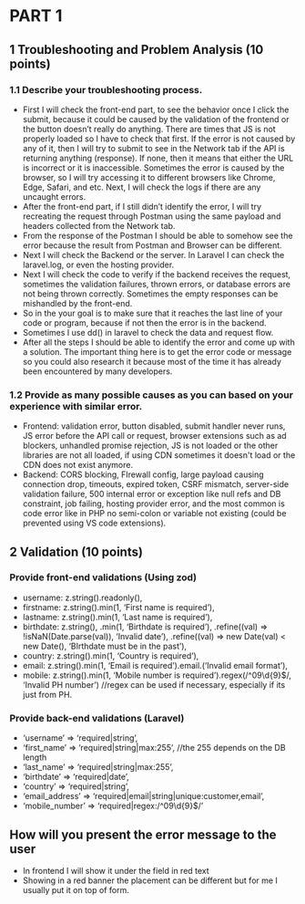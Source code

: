 # PART 1

## 1 Troubleshooting and Problem Analysis (10 points)

### 1.1 Describe your troubleshooting process.

- First I will check the front-end part, to see the behavior once I click the submit, because it could be caused by the validation of the frontend or the button doesn’t really do anything. There are times that JS is not properly loaded so I have to check that first. If the error is not caused by any of it, then I will try to submit to see in the Network tab if the API is returning anything (response). If none, then it means that either the URL is incorrect or it is inaccessible. Sometimes the error is caused by the browser, so I will try accessing it to different browsers like Chrome, Edge, Safari, and etc. Next, I will check the logs if there are any uncaught errors.
- After the front-end part, if I still didn’t identify the error, I will try recreating the request through Postman using the same payload and headers collected from the Network tab.
- From the response of the Postman I should be able to somehow see the error because the result from Postman and Browser can be different.
- Next I will check the Backend or the server. In Laravel I can check the laravel.log, or even the hosting provider.
- Next I will check the code to verify if the backend receives the request, sometimes the validation failures, thrown errors, or database errors are not being thrown correctly. Sometimes the empty responses can be mishandled by the front-end.
- So in the your goal is to make sure that it reaches the last line of your code or program, because if not then the error is in the backend.
- Sometimes I use dd() in laravel to check the data and request flow.
- After all the steps I should be able to identify the error and come up with a solution. The important thing here is to get the error code or message so you could also research it because most of the time it has already been encountered by many developers.

### 1.2 Provide as many possible causes as you can based on your experience with similar error.

- Frontend: validation error, button disabled, submit handler never runs, JS error before the API call or request, browser extensions such as ad blockers, unhandled promise rejection, JS is not loaded or the other libraries are not all loaded, if using CDN sometimes it doesn't load or the CDN does not exist anymore.
- Backend: CORS blocking, FIrewall config, large payload causing connection drop, timeouts, expired token, CSRF mismatch, server-side validation failure, 500 internal error or exception like null refs and DB constraint, job failing, hosting provider error, and the most common is code error like in PHP no semi-colon or variable not existing (could be prevented using VS code extensions).

## 2 Validation (10 points)

### Provide front-end validations (Using zod)

- username: z.string().readonly(),
- firstname: z.string().min(1, ‘First name is required’),
- lastname: z.string().min(1, ‘Last name is required’),
- birthdate: z.string(),
  .min(1, ‘Birthdate is required’),
  .refine((val) => !isNaN(Date.parse(val)), ‘Invalid date’),
  .refine((val) => new Date(val) < new Date(), ‘BIrthdate must be in the past’),
- country: z.string().min(1, ‘Country is required’),
- email: z.string().min(1, ‘Email is required’).email.(‘Invalid email format’),
- mobile: z.string().min(1, ‘Mobile number is required’).regex(/^09\d{9}$/, ‘Invalid PH number’) //regex can be used if necessary, especially if its just from PH.

### Provide back-end validations (Laravel)

- ‘username’ => ‘required|string’,
- ‘first_name’ => ‘required|string|max:255’, //the 255 depends on the DB length
- ‘last_name’ => ‘required|string|max:255’,
- ‘birthdate’ => ‘required|date’,
- ‘country’ => ‘required|string’,
- ‘email_address’ => ‘required|email|string|unique:customer,email’,
- ‘mobile_number’ => ‘required|regex:/^09\d{9}$/’

## How will you present the error message to the user

- In frontend I will show it under the field in red text
- Showing in a red banner the placement can be different but for me I usually put it on top of form.
